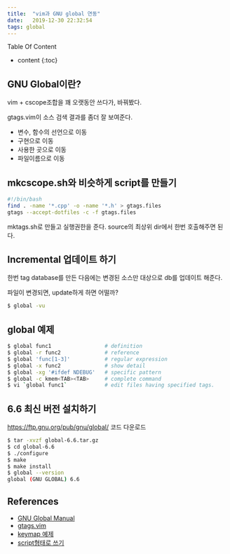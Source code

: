 ```yaml
---
title:  "vim과 GNU global 연동"
date:   2019-12-30 22:32:54
tags: global
---
```


Table Of Content
* content
{:toc}

## GNU Global이란?

vim + cscope조합을 꽤 오랫동안 쓰다가, 바꿔봤다.

gtags.vim이 소스 검색 결과를 좀더 잘 보여준다.

- 변수, 함수의 선언으로 이동
- 구현으로 이동
- 사용한 곳으로 이동
- 파일이름으로 이동

## mkcscope.sh와 비슷하게 script를 만들기

~~~bash
#!/bin/bash
find . -name '*.cpp' -o -name '*.h' > gtags.files
gtags --accept-dotfiles -c -f gtags.files
~~~
mktags.sh로 만들고 실행권한을 준다.
source의 최상위 dir에서 한번 호출해주면 된다.

## Incremental 업데이트 하기

한번 tag database를 만든 다음에는 변경된 소스만 대상으로 db를 업데이트 해준다.

파일이 변경되면, update하게 하면 어떨까?

~~~bash
$ global -vu
~~~

## global 예제

~~~bash
$ global func1                 # definition
$ global -r func2              # reference
$ global 'func[1-3]'           # regular expression
$ global -x func2              # show detail
$ global -xg '#ifdef NDEBUG'   # specific pattern 
$ global -c kmem<TAB><TAB>     # complete command
$ vi `global func1`            # edit files having specified tags.
~~~

## 6.6 최신 버전 설치하기

https://ftp.gnu.org/pub/gnu/global/ 코드 다운로드
~~~bash
$ tar -xvzf global-6.6.tar.gz
$ cd global-6.6
$ ./configure
$ make
$ make install
$ global --version
global (GNU GLOBAL) 6.6
~~~

## References
- [GNU Global Manual](https://www.gnu.org/software/global/manual/global.html)
- [gtags.vim](https://github.com/vim-scripts/gtags.vim)
- [keymap 예제](https://slowstarter80.github.io/vim/2017/07/21/vim_settings.html)
- [script형태로 쓰기](https://vi.stackexchange.com/questions/4835/gnu-global-and-vim)
